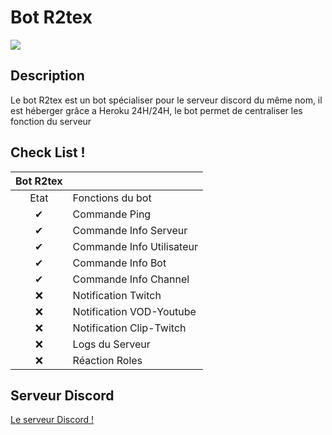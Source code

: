 # Bot R2tex

![](https://zupimages.net/up/22/26/30ex.png)

## Description

Le bot R2tex est un bot spécialiser pour le serveur discord du même nom, il est héberger grâce a Heroku 24H/24H, le bot permet de centraliser les fonction du serveur

## Check List !

| **Bot R2tex** | |
|:----:|---|
| Etat | Fonctions du bot |
|  ✔  | Commande Ping |
|  ✔  | Commande Info Serveur |
|  ✔  | Commande Info Utilisateur |
|  ✔  | Commande Info Bot |
|  ✔  | Commande Info Channel |
|  ❌ | Notification Twitch |
|  ❌ | Notification VOD-Youtube |
|  ❌ | Notification Clip-Twitch |
|  ❌ | Logs du Serveur |
|  ❌ | Réaction Roles |

## Serveur Discord

[Le serveur Discord !](https://discord.gg/Y85bCqrST4)